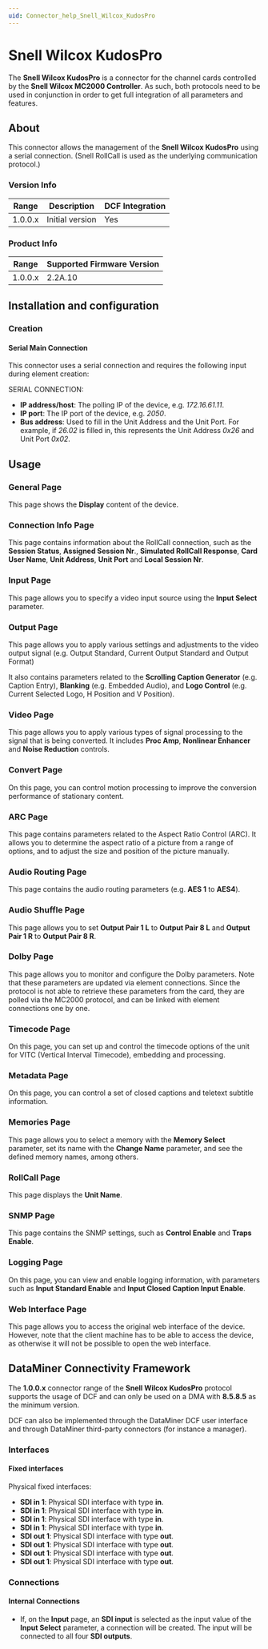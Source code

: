 ```yaml
---
uid: Connector_help_Snell_Wilcox_KudosPro
---
```


# Snell Wilcox KudosPro

The **Snell Wilcox KudosPro** is a connector for the channel cards controlled by the **Snell Wilcox MC2000 Controller**. As such, both protocols need to be used in conjunction in order to get full integration of all parameters and features.

## About

This connector allows the management of the **Snell Wilcox KudosPro** using a serial connection. (Snell RollCall is used as the underlying communication protocol.)

### Version Info

| Range     | Description     | **DCF Integration** |
|------------------|-----------------|---------------------|
| 1.0.0.x          | Initial version | Yes                 |

### Product Info

| Range | Supported Firmware Version |
|------------------|-----------------------------|
| 1.0.0.x          | 2.2A.10                     |

## Installation and configuration

### Creation

#### Serial Main Connection

This connector uses a serial connection and requires the following input during element creation:

SERIAL CONNECTION:

- **IP address/host**: The polling IP of the device, e.g. *172.16.61.11*.
- **IP port**: The IP port of the device, e.g. *2050*.
- **Bus address**: Used to fill in the Unit Address and the Unit Port. For example, if *26.02* is filled in, this represents the Unit Address *0x26* and Unit Port *0x02*.

## Usage

### General Page

This page shows the **Display** content of the device.

### Connection Info Page

This page contains information about the RollCall connection, such as the **Session Status**, **Assigned Session Nr**., **Simulated RollCall Response**, **Card User Name**, **Unit Address**, **Unit Port** and **Local Session Nr**.

### Input Page

This page allows you to specify a video input source using the **Input Select** parameter.

### Output Page

This page allows you to apply various settings and adjustments to the video output signal (e.g. Output Standard, Current Output Standard and Output Format)

It also contains parameters related to the **Scrolling Caption Generator** (e.g. Caption Entry), **Blanking** (e.g. Embedded Audio), and **Logo Control** (e.g. Current Selected Logo, H Position and V Position).

### Video Page

This page allows you to apply various types of signal processing to the signal that is being converted. It includes **Proc Amp**, **Nonlinear Enhancer** and **Noise Reduction** controls.

### Convert Page

On this page, you can control motion processing to improve the conversion performance of stationary content.

### ARC Page

This page contains parameters related to the Aspect Ratio Control (ARC). It allows you to determine the aspect ratio of a picture from a range of options, and to adjust the size and position of the picture manually.

### Audio Routing Page

This page contains the audio routing parameters (e.g. **AES 1** to **AES4**).

### Audio Shuffle Page

This page allows you to set **Output Pair 1 L** to **Output Pair 8 L** and **Output Pair 1 R** to **Output Pair 8 R**.

### Dolby Page

This page allows you to monitor and configure the Dolby parameters. Note that these parameters are updated via element connections. Since the protocol is not able to retrieve these parameters from the card, they are polled via the MC2000 protocol, and can be linked with element connections one by one.

### Timecode Page

On this page, you can set up and control the timecode options of the unit for VITC (Vertical Interval Timecode), embedding and processing.

### Metadata Page

On this page, you can control a set of closed captions and teletext subtitle information.

### Memories Page

This page allows you to select a memory with the **Memory Select** parameter, set its name with the **Change Name** parameter, and see the defined memory names, among others.

### RollCall Page

This page displays the **Unit Name**.

### SNMP Page

This page contains the SNMP settings, such as **Control Enable** and **Traps Enable**.

### Logging Page

On this page, you can view and enable logging information, with parameters such as **Input Standard Enable** and **Input Closed Caption Input Enable**.

### Web Interface Page

This page allows you to access the original web interface of the device. However, note that the client machine has to be able to access the device, as otherwise it will not be possible to open the web interface.

## DataMiner Connectivity Framework

The **1.0.0.x** connector range of the **Snell Wilcox KudosPro** protocol supports the usage of DCF and can only be used on a DMA with **8.5.8.5** as the minimum version.

DCF can also be implemented through the DataMiner DCF user interface and through DataMiner third-party connectors (for instance a manager).

### Interfaces

#### Fixed interfaces

Physical fixed interfaces:

- **SDI in 1**: Physical SDI interface with type **in**.
- **SDI in 1**: Physical SDI interface with type **in**.
- **SDI in 1**: Physical SDI interface with type **in**.
- **SDI in 1**: Physical SDI interface with type **in**.
- **SDI out 1**: Physical SDI interface with type **out**.
- **SDI out 1**: Physical SDI interface with type **out**.
- **SDI out 1**: Physical SDI interface with type **out**.
- **SDI out 1**: Physical SDI interface with type **out**.

### Connections

#### Internal Connections

- If, on the **Input** page, an **SDI input** is selected as the input value of the **Input Select** parameter, a connection will be created. The input will be connected to all four **SDI outputs**.

